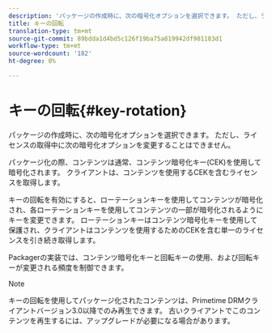 ```yaml
---
description: 'パッケージの作成時に、次の暗号化オプションを選択できます。 ただし、ライセンスの取得中に暗号化オプションを変更することはできません '
title: キーの回転
translation-type: tm+mt
source-git-commit: 89bdda1d4bd5c126f19ba75a819942df901183d1
workflow-type: tm+mt
source-wordcount: '182'
ht-degree: 0%

---
```



# キーの回転{#key-rotation}

パッケージの作成時に、次の暗号化オプションを選択できます。 ただし、ライセンスの取得中に次の暗号化オプションを変更することはできません。

パッケージ化の際、コンテンツは通常、コンテンツ暗号化キー(CEK)を使用して暗号化されます。 クライアントは、コンテンツを使用するCEKを含むライセンスを取得します。

キーの回転を有効にすると、ローテーションキーを使用してコンテンツが暗号化され、各ローテーションキーを使用してコンテンツの一部が暗号化されるようにキーを変更できます。 ローテーションキーはコンテンツ暗号化キーを使用して保護され、クライアントはコンテンツを使用するためのCEKを含む単一のライセンスを引き続き取得します。

Packagerの実装では、コンテンツ暗号化キーと回転キーの使用、および回転キーが変更される頻度を制御できます。

>[!NOTE]
>
>キーの回転を使用してパッケージ化されたコンテンツは、Primetime DRMクライアントバージョン3.0以降でのみ再生できます。 古いクライアントでこのコンテンツを再生するには、アップグレードが必要になる場合があります。